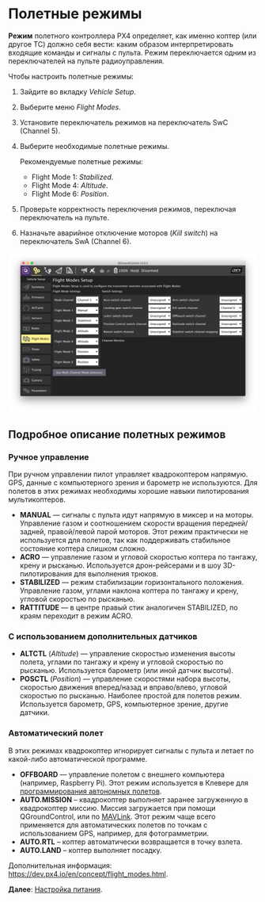 # Полетные режимы

**Режим** полетного контроллера PX4 определяет, как именно коптер (или другое ТС) должно себя вести: каким образом интерпретировать входящие команды и сигналы с пульта. Режим переключается одним из переключателей на пульте радиоуправления.

Чтобы настроить полетные режимы:

1. Зайдите во вкладку *Vehicle Setup*.
2. Выберите меню *Flight Modes*.
3. Установите переключатель режимов на переключатель SwC (Channel 5).
4. Выберите необходимые полетные режимы.

    Рекомендуемые полетные режимы:

    * Flight Mode 1: *Stabilized*.
    * Flight Mode 4: *Altitude*.
    * Flight Mode 6: *Position*.

5. Проверьте корректность переключения режимов, переключая переключатель на пульте.
6. Назначьте аварийное отключение моторов (*Kill switch*) на переключатель SwA (Channel 6).

<img src="../assets/qgc-modes.png" class="zoom" alt="QGroundControl modes">

## Подробное описание полетных режимов

### Ручное управление

При ручном управлении пилот управляет квадрокоптером напрямую. GPS, данные с компьютерного зрения и барометр не используются. Для полетов в этих режимах необходимы хорошие навыки пилотирования мультикоптеров.

* **MANUAL** — сигналы с пульта идут напрямую в миксер и на моторы. Управление газом и соотношением скорости вращения передней/задней, правой/левой парой моторов. Этот режим практически не используется для полетов, так как поддерживать стабильное состояние коптера слишком сложно.
* **ACRO** — управление газом и угловой скоростью коптера по тангажу, крену и рысканью. Используется дрон-рейсерами и в шоу 3D-пилотирования для выполнения трюков.
* **STABILIZED** — режим стабилизации горизонтального положения. Управление газом, углами наклона коптера по тангажу и крену, угловой скоростью по рысканью.
* **RATTITUDE** — в центре правый стик аналогичен STABILIZED, по краям переходит в режим ACRO.

### С использованием дополнительных датчиков

* **ALTCTL** (*Altitude*) — управление скоростью изменения высоты полета, углами по тангажу и крену и угловой скоростью по рысканью. Используется барометр (или иной датчик высоты).
* **POSCTL** (*Position*) — управление скоростями набора высоты, скоростью движения вперед/назад и вправо/влево, угловой скоростью по рысканью. Наиболее простой для полетов режим. Используется барометр, GPS, компьютерное зрение, другие датчики.

### Автоматический полет

В этих режимах квадрокоптер игнорирует сигналы с пульта и летает по какой-либо автоматической программе.

* **OFFBOARD** — управление полетом с внешнего компьютера (например, Raspberry Pi). Этот режим используется в Клевере для [программирования автономных полетов](simple_offboard.md).
* **AUTO.MISSION** – квадрокоптер выполняет заранее загруженную в квадрокоптер миссию. Миссия загружается при помощи QGroundControl, или по [MAVLink](mavlink.md). Этот режим чаще всего применяется для автоматических полетов по точкам с использованием GPS, например, для фотограмметрии.
* **AUTO.RTL** – коптер автоматически возвращается в точку взлета.
* **AUTO.LAND** – коптер выполняет посадку.

Дополнительная информация: https://dev.px4.io/en/concept/flight_modes.html.

**Далее**: [Настройка питания](power.md).
